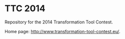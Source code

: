 TTC 2014
========

Repository for the 2014 Transformation Tool Contest.

Home page: <http://www.transformation-tool-contest.eu/>.

